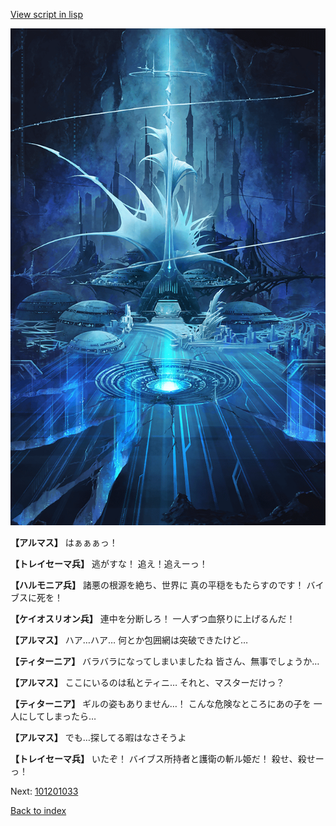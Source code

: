[View script in lisp](../scripts/101201031.txt)

![profound_nolight.png](../images/backgrounds/profound_nolight.png)

**【アルマス】**
はぁぁぁっ！

**【トレイセーマ兵】**
逃がすな！
追え！追えーっ！

**【ハルモニア兵】**
諸悪の根源を絶ち、世界に
真の平穏をもたらすのです！
バイブスに死を！

**【ケイオスリオン兵】**
連中を分断しろ！
一人ずつ血祭りに上げるんだ！

**【アルマス】**
ハア…ハア…
何とか包囲網は突破できたけど…

**【ティターニア】**
バラバラになってしまいましたね
皆さん、無事でしょうか…

**【アルマス】**
ここにいるのは私とティニ…
それと、マスターだけっ？

**【ティターニア】**
ギルの姿もありません…！
こんな危険なところにあの子を
一人にしてしまったら…

**【アルマス】**
でも…探してる暇はなさそうよ

**【トレイセーマ兵】**
いたぞ！
バイブス所持者と護衛の斬ル姫だ！
殺せ、殺せーっ！

Next: [101201033](101201033.md)

[Back to index](index.md)
